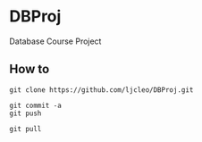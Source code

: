 # DBProj

Database Course Project

## How to

    git clone https://github.com/ljcleo/DBProj.git

    git commit -a
    git push

    git pull

